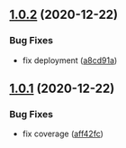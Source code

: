 ## [1.0.2](https://github.com/itstheandre/create-oss-package/compare/v1.0.1...v1.0.2) (2020-12-22)


### Bug Fixes

* fix deployment ([a8cd91a](https://github.com/itstheandre/create-oss-package/commit/a8cd91a2197a1a3175af39dc6fb8df8706ea711f))

## [1.0.1](https://github.com/itstheandre/create-node-package/compare/v1.0.0...v1.0.1) (2020-12-22)


### Bug Fixes

* fix coverage ([aff42fc](https://github.com/itstheandre/create-node-package/commit/aff42fcec665c15dae68120cb3fa7a8d642322f7))
